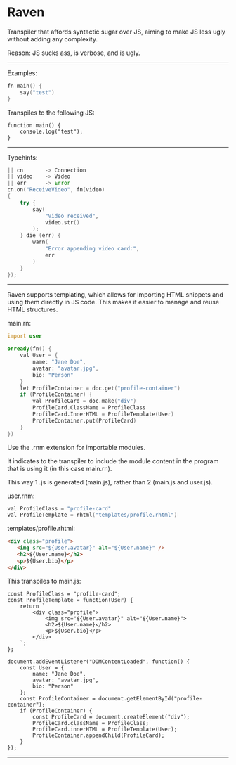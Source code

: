 # Raven

Transpiler that affords syntactic sugar over JS, aiming to make JS less ugly without adding any complexity.

Reason: JS sucks ass, is verbose, and is ugly.

---

Examples:

```d
fn main() {
    say("test")
}
```

Transpiles to the following JS:

```
function main() {
    console.log("test");
}
```

---

Typehints:

```d
|| cn       -> Connection
|| video    -> Video
|| err      -> Error
cn.on("ReceiveVideo", fn(video)
{
    try {
        say(
            "Video received",
            video.str()
        );
    } die (err) {
        warn(
            "Error appending video card:",
            err
        )
    }
});

```

---

Raven supports templating, which allows for importing HTML snippets and using them directly in JS code.
This makes it easier to manage and reuse HTML structures.

main.rn:

```d
import user

onready(fn() {
    val User = {
        name: "Jane Doe",
        avatar: "avatar.jpg",
        bio: "Person"
    }
    let ProfileContainer = doc.get("profile-container")
    if (ProfileContainer) {
        val ProfileCard = doc.make("div")
        ProfileCard.ClassName = ProfileClass
        ProfileCard.InnerHTML = ProfileTemplate(User)
        ProfileContainer.put(ProfileCard)
    }
})
```

Use the .rnm extension for importable modules.

It indicates to the transpiler to include the module content in the program that is using it (in this case main.rn).

This way 1 .js is generated (main.js), rather than 2 (main.js and user.js).

user.rnm:

```d
val ProfileClass = "profile-card"
val ProfileTemplate = rhtml("templates/profile.rhtml")
```

templates/profile.rhtml:

```html
<div class="profile">
   <img src="${User.avatar}" alt="${User.name}" />
   <h2>${User.name}</h2>
   <p>${User.bio}</p>
</div>
```

This transpiles to main.js:

```
const ProfileClass = "profile-card";
const ProfileTemplate = function(User) {
    return `
        <div class="profile">
            <img src="${User.avatar}" alt="${User.name}">
            <h2>${User.name}</h2>
            <p>${User.bio}</p>
        </div>
    `;
};

document.addEventListener("DOMContentLoaded", function() {
    const User = {
        name: "Jane Doe",
        avatar: "avatar.jpg",
        bio: "Person"
    };
    const ProfileContainer = document.getElementById("profile-container");
    if (ProfileContainer) {
        const ProfileCard = document.createElement("div");
        ProfileCard.className = ProfileClass;
        ProfileCard.innerHTML = ProfileTemplate(User);
        ProfileContainer.appendChild(ProfileCard);
    }
});
```

---
